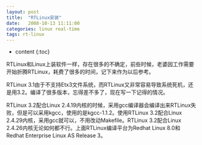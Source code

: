 ```yaml
---
layout: post
title:  "RTLinux安装"
date:   2008-10-13 11:11:00
categories: linux real-time
tags: rt-linux
---
```


* content
{:toc}

RTLinux和Linux上装软件一样，存在很多的不确定，前些时候，老婆因工作需要开始折腾RTLinux，耗费了很多的时间，记下来作为以后参考。

RTLinux 3.1由于不支持Etx3文件系统，而RTLinux又非常容易导致系统死机，还是用3.2。编译了很多版本，忘得差不多了，现在写一下记得的情况。

RTLinux 3.2配合Linux 2.4.19内核的时候，采用gcc编译器会编译出来RTLinux失败，但是可以采用kgcc，使用的是kgcc-1.1.2。使用RTLinux 3.2配合Linux 2.4.29内核，采用gcc就可以，不用改动Makefile。RTLinux 3.2配合Linux 2.4.26内核无论如何都不行。上面RTLinux编译平台为Redhat Linux 8.0和Redhat Enterprise Linux AS Release 3。
